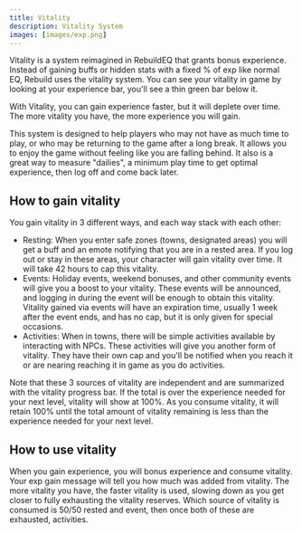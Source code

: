 ```yaml
---
title: Vitality
description: Vitality System
images: [images/exp.png]
---
```


Vitality is a system reimagined in RebuildEQ that grants bonus experience. Instead of gaining buffs or hidden stats with a fixed % of exp like normal EQ, Rebuild uses the vitality system. You can see your vitality in game by looking at your experience bar, you'll see a thin green bar below it.

With Vitality, you can gain experience faster, but it will deplete over time. The more vitality you have, the more experience you will gain.

This system is designed to help players who may not have as much time to play, or who may be returning to the game after a long break. It allows you to enjoy the game without feeling like you are falling behind. It also is a great way to measure "dailies", a minimum play time to get optimal experience, then log off and come back later.

## How to gain vitality

You gain vitality in 3 different ways, and each way stack with each other:

- Resting: When you enter safe zones (towns, designated areas) you will get a buff and an emote notifying that you are in a rested area. If you log out or stay in these areas, your character will gain vitality over time. It will take 42 hours to cap this vitality.
- Events: Holiday events, weekend bonuses, and other community events will give you a boost to your vitality. These events will be announced, and logging in during the event will be enough to obtain this vitality. Vitality gained via events will have an expiration time, usually 1 week after the event ends, and has no cap, but it is only given for special occasions.
- Activities: When in towns, there will be simple activities available by interacting with NPCs. These activities will give you another form of vitality. They have their own cap and you'll be notified when you reach it or are nearing reaching it in game as you do activities.

Note that these 3 sources of vitality are independent and are summarized with the vitality progress bar. If the total is over the experience needed for your next level, vitality will show at 100%. As you consume vitality, it will retain 100% until the total amount of vitality remaining is less than the experience needed for your next level.

## How to use vitality

When you gain experience, you will bonus experience and consume vitality. Your exp gain message will tell you how much was added from vitality. The more vitality you have, the faster vitality is used, slowing down as you get closer to fully exhausting the vitality reserves. Which source of vitality is consumed is 50/50 rested and event, then once both of these are exhausted, activities.